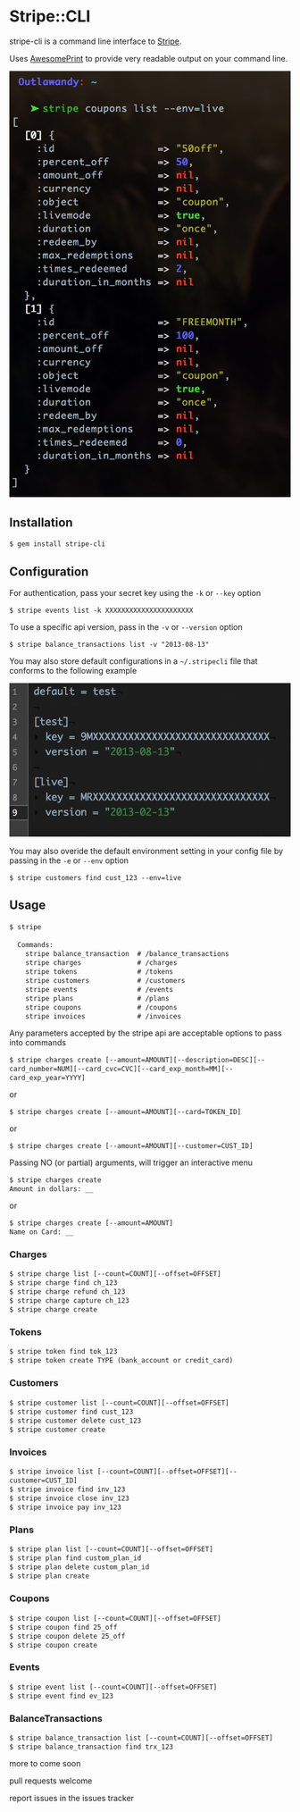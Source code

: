 # Stripe::CLI

stripe-cli is a command line interface to [Stripe](https://stripe.com).

Uses [AwesomePrint](https://github.com/michaeldv/awesome_print) to provide very readable output on your command line.

![example output](./output.png)

## Installation

    $ gem install stripe-cli

## Configuration

For authentication, pass your secret key using the `-k` or `--key` option

    $ stripe events list -k XXXXXXXXXXXXXXXXXXXXXX

To use a specific api version, pass in the `-v` or `--version` option

    $ stripe balance_transactions list -v "2013-08-13"

You may also store default configurations in a `~/.stripecli` file that conforms to the following example

![example config file](./example.png)

You may also overide the default environment setting in your config file by passing in the `-e` or `--env` option

    $ stripe customers find cust_123 --env=live

## Usage

    $ stripe

      Commands:
        stripe balance_transaction  # /balance_transactions
        stripe charges              # /charges
        stripe tokens               # /tokens
        stripe customers            # /customers
        stripe events               # /events
        stripe plans                # /plans
        stripe coupons              # /coupons
        stripe invoices             # /invoices

Any parameters accepted by the stripe api are acceptable options to pass into commands

    $ stripe charges create [--amount=AMOUNT][--description=DESC][--card_number=NUM][--card_cvc=CVC][--card_exp_month=MM][--card_exp_year=YYYY]

or

    $ stripe charges create [--amount=AMOUNT][--card=TOKEN_ID]

or

    $ stripe charges create [--amount=AMOUNT][--customer=CUST_ID]

Passing NO (or partial) arguments, will trigger an interactive menu

    $ stripe charges create
    Amount in dollars: __

or

    $ stripe charges create [--amount=AMOUNT]
    Name on Card: __

### Charges

    $ stripe charge list [--count=COUNT][--offset=OFFSET]
    $ stripe charge find ch_123
    $ stripe charge refund ch_123
    $ stripe charge capture ch_123
    $ stripe charge create

### Tokens

    $ stripe token find tok_123
    $ stripe token create TYPE (bank_account or credit_card)

### Customers

    $ stripe customer list [--count=COUNT][--offset=OFFSET]
    $ stripe customer find cust_123
    $ stripe customer delete cust_123
    $ stripe customer create

### Invoices

    $ stripe invoice list [--count=COUNT][--offset=OFFSET][--customer=CUST_ID]
    $ stripe invoice find inv_123
    $ stripe invoice close inv_123
    $ stripe invoice pay inv_123

### Plans

    $ stripe plan list [--count=COUNT][--offset=OFFSET]
    $ stripe plan find custom_plan_id
    $ stripe plan delete custom_plan_id
    $ stripe plan create

### Coupons

    $ stripe coupon list [--count=COUNT][--offset=OFFSET]
    $ stripe coupon find 25_off
    $ stripe coupon delete 25_off
    $ stripe coupon create

### Events

    $ stripe event list [--count=COUNT][--offset=OFFSET]
    $ stripe event find ev_123

### BalanceTransactions

    $ stripe balance_transaction list [--count=COUNT][--offset=OFFSET]
    $ stripe balance_transaction find trx_123

more to come soon

pull requests welcome

report issues in the issues tracker
